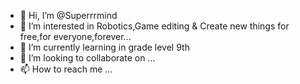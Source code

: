 - 👋 Hi, I’m @Superrrmind
- 👀 I’m interested in Robotics,Game editing & Create new things for free,for everyone,forever...
- 🌱 I’m currently learning in grade level 9th
- 💞️ I’m looking to collaborate on ...
- 📫 How to reach me ...

<!---
Superrrmind/Superrrmind is a ✨ special ✨ repository because its `README.md` (this file) appears on your GitHub profile.
You can click the Preview link to take a look at your changes.
--->
